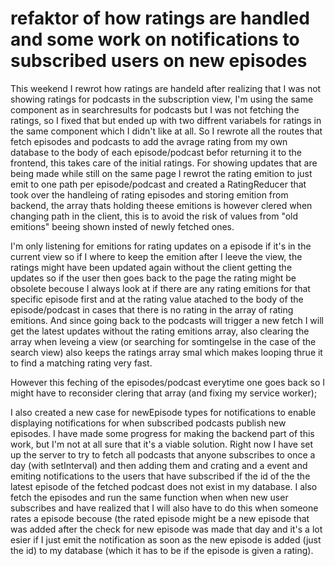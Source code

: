 # refaktor of how ratings are handled and some work on notifications to subscribed users on new episodes

This weekend I rewrot how ratings are handeld after realizing that I was not showing ratings for podcasts in the subscription view, I'm using the same component as in searchresults for podcasts but I was not fetching the ratings, so I fixed that but ended up with two diffrent variabels for ratings in the same component which I didn't like at all. So I rewrote all the routes that fetch episodes and podcasts to add the avrage rating from my own database to the body of each episode/podcast befor returning it to the frontend, this takes care of the initial ratings. For showing updates that are being made while still on the same page I rewrot the rating emition to just emit to one path per episode/podcast and created a RatingReducer that took over the handleing of rating episodes and storing emition from backend, the array thats holding theese emitions is however clered when changing path in the client, this is to avoid the risk of values from "old emitions" beeing shown insted of newly fetched ones.

I'm only listening for emitions for rating updates on a episode if it's in the current view so if I where to keep the emition after I leeve the view, the ratings might have been updated again without the client getting the updates so if the user then goes back to the page the rating might be obsolete becouse I always look at if there are any rating emitions for that specific episode first and at the rating value atached to the body of the episode/podcast in cases that there is no rating in the array of rating emitions. And since going back to the podcasts will trigger a new fetch I will get the latest updates without the rating emitions array, also clearing the array when leveing a view (or searching for somtingelse in the case of the search view) also keeps the ratings array smal which makes looping thrue it to find a matching rating very fast.

However this feching of the episodes/podcast everytime one goes back so I might have to reconsider clering that array (and fixing my service worker);

I also created a new case for newEpisode types for notifications to enable displaying notifications for when subscribed podcasts publish new episodes. I have made some progress for making the backend part of this work, but I'm not at all sure that it's a viable solution. Right now I have set up the server to try to fetch all podcasts that anyone subscribes to once a day (with setInterval) and then adding them and crating and a event and emiting notifications to the users that have subscribed if the id of the the latest episode of the fetched podcast does not exist in my database. I also fetch the episodes and run the same function when when new user subscribes and have realized that I will also have to do this when someone rates a episode becouse (the rated episode might be a new episode that was added after the check for new episode was made that day and it's a lot esier if I just emit the notification as soon as the new episode is added (just the id) to my database (which it has to be if the episode is given a rating).

